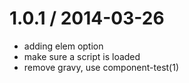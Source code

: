 
1.0.1 / 2014-03-26
==================

 * adding elem option
 * make sure a script is loaded
 * remove gravy, use component-test(1)
